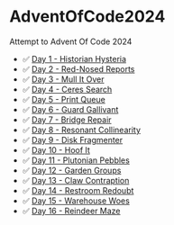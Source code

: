 # AdventOfCode2024
Attempt to Advent Of Code 2024

- ✅ [Day 1 - Historian Hysteria](https://adventofcode.com/2024/day/1)
- ✅ [Day 2 - Red-Nosed Reports](https://adventofcode.com/2024/day/2)
- ✅ [Day 3 - Mull It Over](https://adventofcode.com/2024/day/3)
- ✅ [Day 4 - Ceres Search](https://adventofcode.com/2024/day/4)
- ✅ [Day 5 - Print Queue](https://adventofcode.com/2024/day/5)
- ✅ [Day 6 - Guard Gallivant](https://adventofcode.com/2024/day/6)
- ✅ [Day 7 - Bridge Repair](https://adventofcode.com/2024/day/7)
- ✅ [Day 8 - Resonant Collinearity](https://adventofcode.com/2024/day/8)
- ✅ [Day 9 - Disk Fragmenter](https://adventofcode.com/2024/day/9)
- ✅ [Day 10 - Hoof It](https://adventofcode.com/2024/day/10)
- ✅ [Day 11 - Plutonian Pebbles](https://adventofcode.com/2024/day/11)
- ✅ [Day 12 - Garden Groups](https://adventofcode.com/2024/day/12)
- ✅ [Day 13 - Claw Contraption](https://adventofcode.com/2024/day/13)
- ✅ [Day 14 - Restroom Redoubt](https://adventofcode.com/2024/day/14)
- ✅ [Day 15 - Warehouse Woes](https://adventofcode.com/2024/day/15)
- ✅ [Day 16 - Reindeer Maze](https://adventofcode.com/2024/day/16)